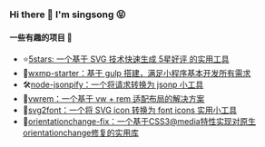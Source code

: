 ### Hi there 👋 I'm singsong 😝


#### 一些有趣的项目 🎨

- ⭐️[5stars: 一个基于 SVG 技术快速生成 5星好评 的实用工具](https://github.com/zhansingsong/5stars)
- 🧰[wxmp-starter：基于 gulp 搭建，满足小程序基本开发所有需求](https://github.com/zhansingsong/wxmp-starter)
- 🛠[node-jsonpify：一个将请求转换为 jsonp 小工具](https://github.com/zhansingsong/node-jsonpify)
- 📱[vwrem：一个基于 vw + rem 适配布局的解决方案](https://github.com/zhansingsong/vwrem)
- 🌄[svg2font：一个将 SVG icon 转换为 font icons 实用小工具](https://github.com/zhansingsong/svg2font)
- 🧩[orientationchange-fix：一个基于CSS3@media特性实现对原生orientationchange修复的实用库](https://github.com/zhansingsong/orientationchange-fix)

<!--
**zhansingsong/zhansingsong** is a ✨ _special_ ✨ repository because its `README.md` (this file) appears on your GitHub profile.

Here are some ideas to get you started:

- 🔭 I’m currently working on ...
- 🌱 I’m currently learning ...
- 👯 I’m looking to collaborate on ...
- 🤔 I’m looking for help with ...
- 💬 Ask me about ...
- 📫 How to reach me: ...
- 😄 Pronouns: ...
- ⚡ Fun fact: ...
-->
